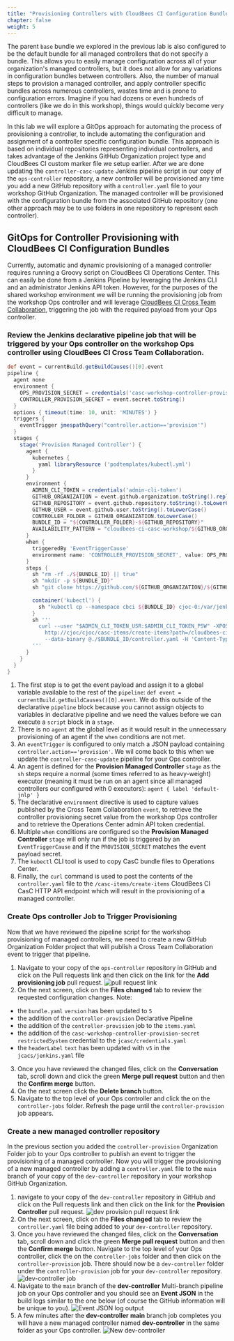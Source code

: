 ```yaml
---
title: "Provisioning Controllers with CloudBees CI Configuration Bundles"
chapter: false
weight: 5
--- 
```


The parent `base` bundle we explored in the previous lab is also configured to be the default bundle for all managed controllers that do not specify a bundle. This allows you to easily manage configuration across all of your organization's managed controllers, but it does not allow for any variations in configuration bundles between controllers. Also, the number of manual steps to provision a managed controller, and apply controller specific bundles across numerous controllers, wastes time and is prone to configuration errors. Imagine if you had dozens or even hundreds of controllers (like we do in this workshop), things would quickly become very difficult to manage.

In this lab we will explore a GitOps approach for automating the process of provisioning a controller, to include automating the configuration and assignment of a controller specific configuration bundle. This approach is based on individual repositories representing individual controllers, and takes advantage of the Jenkins GitHub Organization project type and CloudBees CI custom marker file we setup earlier. After we are done updating the `controller-casc-update` Jenkins pipeline script in our copy of the `ops-controller` repository, a new controller will be provisioned any time you add a new GitHub repository with a `controller.yaml` file to your workshop GitHub Organization. The managed controller will be provisioned with the configuration bundle from the associated GitHub repository (one other approach may be to use folders in one repository to represent each controller).

## GitOps for Controller Provisioning with CloudBees CI Configuration Bundles

Currently, automatic and dynamic provisioning of a managed controller requires running a Groovy script on CloudBees CI Operations Center. This can easily be done from a Jenkins Pipeline by leveraging the Jenkins CLI and an administrator Jenkins API token. However, for the purposes of the shared workshop environment we will be running the provisioning job from the workshop Ops controller and will leverage [CloudBees CI Cross Team Collaboration](https://docs.cloudbees.com/docs/admin-resources/latest/pipelines/cross-team-collaboration), triggering the job with the required payload from your Ops controller.

### Review the Jenkins declarative pipeline job that will be triggered by your Ops controller on the workshop Ops controller using CloudBees CI Cross Team Collaboration. 
```groovy
def event = currentBuild.getBuildCauses()[0].event
pipeline {
  agent none
  environment {
    OPS_PROVISION_SECRET = credentials('casc-workshop-controller-provision-secret')
    CONTROLLER_PROVISION_SECRET = event.secret.toString()
  }
  options { timeout(time: 10, unit: 'MINUTES') }
  triggers {
    eventTrigger jmespathQuery("controller.action=='provision'")
  }
  stages {
    stage('Provision Managed Controller') {
      agent {
        kubernetes {
          yaml libraryResource ('podtemplates/kubectl.yml')
        }
      }
      environment {
        ADMIN_CLI_TOKEN = credentials('admin-cli-token')
        GITHUB_ORGANIZATION = event.github.organization.toString().replaceAll(" ", "-")
        GITHUB_REPOSITORY = event.github.repository.toString().toLowerCase()
        GITHUB_USER = event.github.user.toString().toLowerCase()
        CONTROLLER_FOLDER = GITHUB_ORGANIZATION.toLowerCase()
        BUNDLE_ID = "${CONTROLLER_FOLDER}-${GITHUB_REPOSITORY}"
        AVAILABILITY_PATTERN = "cloudbees-ci-casc-workshop/${GITHUB_ORGANIZATION}/${GITHUB_REPOSITORY}"
      }
      when {
        triggeredBy 'EventTriggerCause'
        environment name: 'CONTROLLER_PROVISION_SECRET', value: OPS_PROVISION_SECRET
      }
      steps {
        sh "rm -rf ./${BUNDLE_ID} || true"
        sh "mkdir -p ${BUNDLE_ID}"
        sh "git clone https://github.com/${GITHUB_ORGANIZATION}/${GITHUB_REPOSITORY}.git ${BUNDLE_ID}"
      
        container('kubectl') {
          sh "kubectl cp --namespace cbci ${BUNDLE_ID} cjoc-0:/var/jenkins_home/jcasc-bundles-store/ -c jenkins"
        }
        sh '''
          curl --user "$ADMIN_CLI_TOKEN_USR:$ADMIN_CLI_TOKEN_PSW" -XPOST \
            http://cjoc/cjoc/casc-items/create-items?path=/cloudbees-ci-casc-workshop \
            --data-binary @./$BUNDLE_ID/controller.yaml -H 'Content-Type:text/yaml'
        '''
      }
    }
  }
}
```
1. The first step is to get the event payload and assign it to a global variable available to the rest of the `pipeline`: `def event = currentBuild.getBuildCauses()[0].event`. We do this outside of the declarative `pipeline` block because you cannot assign objects to variables in declarative pipeline and we need the values before we can execute a `script` block in a `stage`.
2. There is no `agent` at the global level as it would result in the unnecessary provisioning of an agent if the `when` conditions are not met.
3. An `eventTrigger` is configured to only match a JSON payload containing `controller.action=='provision'`. We wil come back to this when we update the `controller-casc-update` pipeline for your Ops controller.
4. An agent is defined for the **Provision Managed Controller** `stage` as the `sh` steps require a normal (some times referred to as heavy-weight) executor (meaning it must be run on an agent since all managed controllers our configured with 0 executors): `agent { label 'default-jnlp' }`
5. The declarative `environment` directive is used to capture values published by the Cross Team Collaboration `event`, to retrieve the controller provisioning secret value from the workshop Ops controller and to retrieve the Operations Center admin API token credential.
6. Multiple `when` conditions are configured so the **Provision Managed Controller** `stage` will only run if the job is triggered by an `EventTriggerCause` and if the `PROVISION_SECRET` matches the event payload secret.
7. The `kubectl` CLI tool is used to copy CasC bundle files to Operations Center.
8. Finally, the `curl` command is used to post the contents of the `controller.yaml` file to the `/casc-items/create-items` CloudBees CI CasC HTTP API endpoint which will result in the provisioning of a managed controller.

### Create Ops controller Job to Trigger Provisioning
Now that we have reviewed the pipeline script for the workshop provisioning of managed controllers, we need to create a new GitHub Organization Folder project that will publish a Cross Team Collaboration event to trigger that pipeline.

1. Navigate to your copy of the `ops-controller` repository in GitHub and click on the Pull requests link and then click on the link for the **Add provisioning job** pull request. ![pull request link](pr-link.png?width=50pc)
2. On the next screen, click on the **Files changed** tab to review the requested configuration changes. Note:
  - the `bundle.yaml` `version` has been updated to `5`
  - the addition of the `controller-provision` Declarative Pipeline
  - the addition of the `controller-provision` job to the `items.yaml`
  - the addition of the `casc-workshop-controller-provision-secret` `restrictedSystem` credential to the `jcasc/credentials.yaml`
  - the `headerLabel` `text` has been updated with `v5` in the `jcacs/jenkins.yaml` file
3. Once you have reviewed the changed files, click on the **Conversation** tab, scroll down and click the green **Merge pull request** button and then the **Confirm merge** button.
4. On the next screen click the **Delete branch** button.
5. Navigate to the top level of your Ops controller and click the on the `controller-jobs` folder. Refresh the page until the `controller-provision` job appears.

### Create a new managed controller repository
In the previous section you added the `controller-provision` Organization Folder job to your Ops controller to publish an event to trigger the provisioning of a managed controller. Now you will trigger the provisioning of a new managed controller by adding a `controller.yaml` file to the `main` branch of your copy of the `dev-controller` repository in your workshop GitHub Organization.

1. navigate to your copy of the `dev-controller` repository in GitHub and click on the Pull requests link and then click on the link for the **Provision Controller** pull request. ![dev  provision pull request link](pr-link-dev-provision.png?width=50pc)
2. On the next screen, click on the **Files changed** tab to review the `controller.yaml` file being added to your `dev-controller` repository.
3. Once you have reviewed the changed files, click on the **Conversation** tab, scroll down and click the green **Merge pull request** button and then the **Confirm merge** button.
Navigate to the top level of your Ops controller, click the on the `controller-jobs` folder and then click on the `controller-provision` job. There should now be a `dev-controller` folder under the `controller-provision` job for your 
`dev-controller` repository. ![dev-controller job](dev-controller-job.png?width=50pc)
4. Navigate to the `main` branch of the **dev-controller** Multi-branch pipeline job on your Ops controller and you should see an **Event JSON** in the build logs similar to the one below (of course the GitHub information will be unique to you). ![Event JSON log output](event-json-log-output.png?width=50pc)
5. A few minutes after the **dev-controller** **main** branch job completes you will have a new managed controller named **dev-controller** in the same folder as your Ops controller. ![New dev-controller](new-dev-controller.png?width=50pc)
